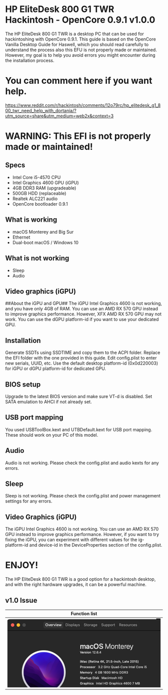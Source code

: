 # HP EliteDesk 800 G1 TWR Hackintosh - OpenCore 0.9.1 v1.0.0
The HP EliteDesk 800 G1 TWR is a desktop PC that can be used for hackintoshing with OpenCore 0.9.1. This guide is based on the OpenCore Vanilla Desktop Guide for Haswell, which you should read carefully to understand the process also this EFU is not properly made or maintained. However, my goal is to help you avoid errors you might encounter during the installation process.

# You can comment here if you want help.
https://www.reddit.com/r/hackintosh/comments/12o79rc/hp_elitedesk_g1_800_twr_need_help_with_dortania/?utm_source=share&utm_medium=web2x&context=3

# WARNING: This EFI is not properly made or maintained! 

## Specs
* Intel Core i5-4570 CPU
* Intel Graphics 4600 GPU (iGPU)
* 4GB DDR3 RAM (upgradeable)
* 500GB HDD (replaceable)
* Realtek ALC221 audio
* OpenCore bootloader 0.9.1
## What is working
* macOS Monterey and Big Sur
* Ethernet
* Dual-boot macOS / Windows 10
## What is not working
* Sleep
* Audio

## Video graphics (iGPU)
##About the iGPU and GPU##
The iGPU Intel Graphics 4600 is not working, and you have only 4GB of RAM. You can use an AMD RX 570 GPU instead to improve graphics performance. However, XFX AMD RX 570 GPU may not work. You can use the dGPU platform-id if you want to use your dedicated GPU.

## Installation
Generate SSDTs using SSDTIME and copy them to the ACPI folder.
Replace the EFI folder with the one provided in this guide.
Edit config.plist to enter new serials, UUID, etc.
Use the default desktop platform-id (0x0d220003) for iGPU or dGPU platform-id for dedicated GPU.
## BIOS setup 
Upgrade to the latest BIOS version and make sure VT-d is disabled. Set SATA emulation to AHCI if not already set.

## USB port mapping
You used USBToolBox.kext and UTBDefault.kext for USB port mapping. These should work on your PC of this model.

## Audio
Audio is not working. Please check the config.plist and audio kexts for any errors.

## Sleep
Sleep is not working. Please check the config.plist and power management settings for any errors.

## Video Graphics (iGPU)
The iGPU Intel Graphics 4600 is not working. You can use an AMD RX 570 GPU instead to improve graphics performance. However, if you want to try fixing the iGPU, you can experiment with different values for the ig-platform-id and device-id in the DeviceProperties section of the config.plist.

# ENJOY! 
The HP EliteDesk 800 G1 TWR is a good option for a hackintosh desktop, and with the right hardware upgrades, it can be a powerful machine.

## v1.0 Issue

| Function list |
|:-----------:|
|![](/image.png)|
